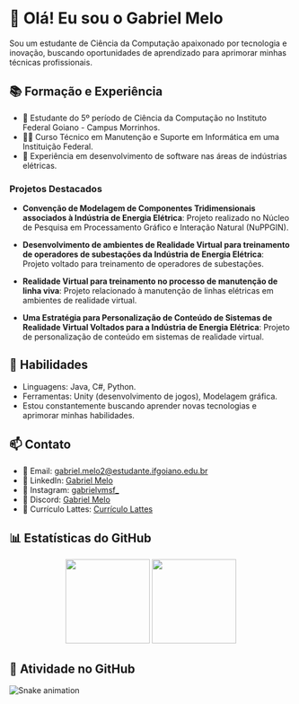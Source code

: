 # 👋 Olá! Eu sou o Gabriel Melo

Sou um estudante de Ciência da Computação apaixonado por tecnologia e inovação, buscando oportunidades de aprendizado para aprimorar minhas técnicas profissionais.

## 📚 Formação e Experiência

- 🌱 Estudante do 5º período de Ciência da Computação no Instituto Federal Goiano - Campus Morrinhos.
- 👨‍🎓 Curso Técnico em Manutenção e Suporte em Informática em uma Instituição Federal.
- 💼 Experiência em desenvolvimento de software nas áreas de indústrias elétricas.

### Projetos Destacados

- **Convenção de Modelagem de Componentes Tridimensionais associados à Indústria de Energia Elétrica**: Projeto realizado no Núcleo de Pesquisa em Processamento Gráfico e Interação Natural (NuPPGIN).

- **Desenvolvimento de ambientes de Realidade Virtual para treinamento de operadores de subestações da Indústria de Energia Elétrica**: Projeto voltado para treinamento de operadores de subestações.

- **Realidade Virtual para treinamento no processo de manutenção de linha viva**: Projeto relacionado à manutenção de linhas elétricas em ambientes de realidade virtual.

- **Uma Estratégia para Personalização de Conteúdo de Sistemas de Realidade Virtual Voltados para a Indústria de Energia Elétrica**: Projeto de personalização de conteúdo em sistemas de realidade virtual.

## 🚀 Habilidades

- Linguagens: Java, C#, Python.
- Ferramentas: Unity (desenvolvimento de jogos), Modelagem gráfica.
- Estou constantemente buscando aprender novas tecnologias e aprimorar minhas habilidades.

## 📫 Contato

- 📧 Email: gabriel.melo2@estudante.ifgoiano.edu.br
- 👔 LinkedIn: [Gabriel Melo](https://www.linkedin.com/in/gabriel-melo-995a38239/)
- 📱 Instagram: [gabrielvmsf_](https://www.instagram.com/gabrielvmsf_/)
- 💬 Discord: [Gabriel Melo](https://discord.com/users/255763639829659651)
- 📃 Currículo Lattes: [Currículo Lattes](http://lattes.cnpq.br/7299898096342217)

## 📊 Estatísticas do GitHub

<div align="center">
  <img height="150em" src="https://github-readme-stats.vercel.app/api?username=gabrielvmsf&show_icons=true&theme=synthwave&include_all_commits=true&count_private=true"/>
  <img height="150em" src="https://github-readme-stats.vercel.app/api/top-langs/?username=gabrielvmsf&layout=compact&langs_count=7&theme=synthwave"/>
</div>

## 🐍 Atividade no GitHub

![Snake animation](https://github.com/gabrielvmsf/gabrielvmsf/blob/output/github-contribution-grid-snake.svg)
